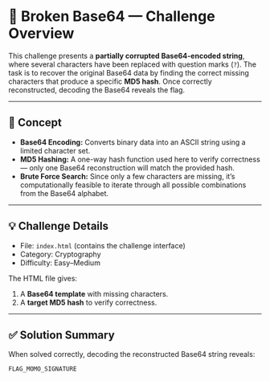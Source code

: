 # 🧩 Broken Base64 — Challenge Overview

This challenge presents a **partially corrupted Base64-encoded string**, where several characters have been replaced with question marks (`?`). The task is to recover the original Base64 data by finding the correct missing characters that produce a specific **MD5 hash**. Once correctly reconstructed, decoding the Base64 reveals the flag.

---

## 🧠 Concept

* **Base64 Encoding:** Converts binary data into an ASCII string using a limited character set.
* **MD5 Hashing:** A one-way hash function used here to verify correctness — only one Base64 reconstruction will match the provided hash.
* **Brute Force Search:** Since only a few characters are missing, it’s computationally feasible to iterate through all possible combinations from the Base64 alphabet.

---

## 💡 Challenge Details

* File: `index.html` (contains the challenge interface)
* Category: Cryptography
* Difficulty: Easy–Medium

The HTML file gives:

1. A **Base64 template** with missing characters.
2. A **target MD5 hash** to verify correctness.

---


## ✅ Solution Summary

When solved correctly, decoding the reconstructed Base64 string reveals:

```
FLAG_MOMO_SIGNATURE
```

